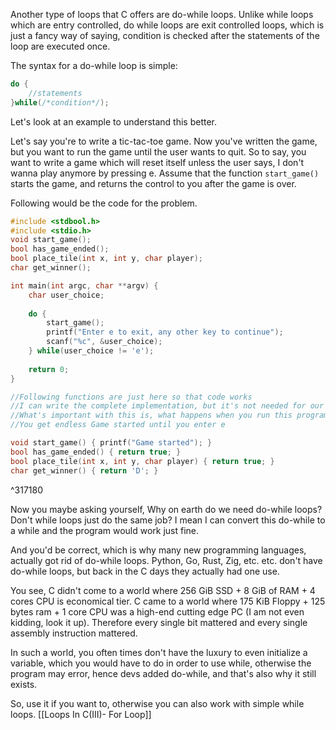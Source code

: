 Another type of loops that C offers are do-while loops. Unlike while loops which are entry controlled, do while loops are exit controlled loops, which is just a fancy way of saying, condition is checked after the statements of the loop are executed once.

The syntax for a do-while loop is simple:
```C
do {
	//statements
}while(/*condition*/);
```
Let's look at an example to understand this better.

Let's say you're to write a tic-tac-toe game. Now you've written the game, but you want to run the game until the user wants to quit. So to say, you want to write a game which will reset itself unless the user says, I don't wanna play anymore by pressing e. Assume that the function `start_game()` starts the game, and returns the control to you after the game is over.

Following would be the code for the problem.
```C
#include <stdbool.h>
#include <stdio.h>
void start_game();
bool has_game_ended();
bool place_tile(int x, int y, char player);
char get_winner();

int main(int argc, char **argv) {
	char user_choice;
	
	do {
		start_game();
		printf("Enter e to exit, any other key to continue");
		scanf("%c", &user_choice);
	} while(user_choice != 'e');
	
	return 0;
}

//Following functions are just here so that code works
//I can write the complete implementation, but it's not needed for our toy example.
//What's important with this is, what happens when you run this program
//You get endless Game started until you enter e

void start_game() { printf("Game started"); }
bool has_game_ended() { return true; }
bool place_tile(int x, int y, char player) { return true; }
char get_winner() { return 'D'; }
```

^317180

<!--Some C dev is puking right now because of how bad this code is, I for one am about to-->

Now you maybe asking yourself, Why on earth do we need do-while loops? Don't while loops just do the same job? I mean I can convert this do-while to a while and the program would work just fine.

And you'd be correct, which is why many new programming languages, actually got rid of do-while loops. Python, Go, Rust, Zig, etc. etc. don't have do-while loops, but back in the C days they actually had one use.

You see, C didn't come to a world where 256 GiB SSD + 8 GiB of RAM + 4 cores CPU is economical tier. C came to a world where 175 KiB Floppy + 125 bytes ram + 1 core CPU was a high-end cutting edge PC (I am not even kidding, look it up). Therefore every single bit mattered and every single assembly instruction mattered.

In such a world, you often times don't have the luxury to even initialize a variable, which you would have to do in order to use while, otherwise the program may error, hence devs added do-while, and that's also why it still exists.

So, use it if you want to, otherwise you can also work with simple while loops.
[[Loops In C(III)- For Loop]]